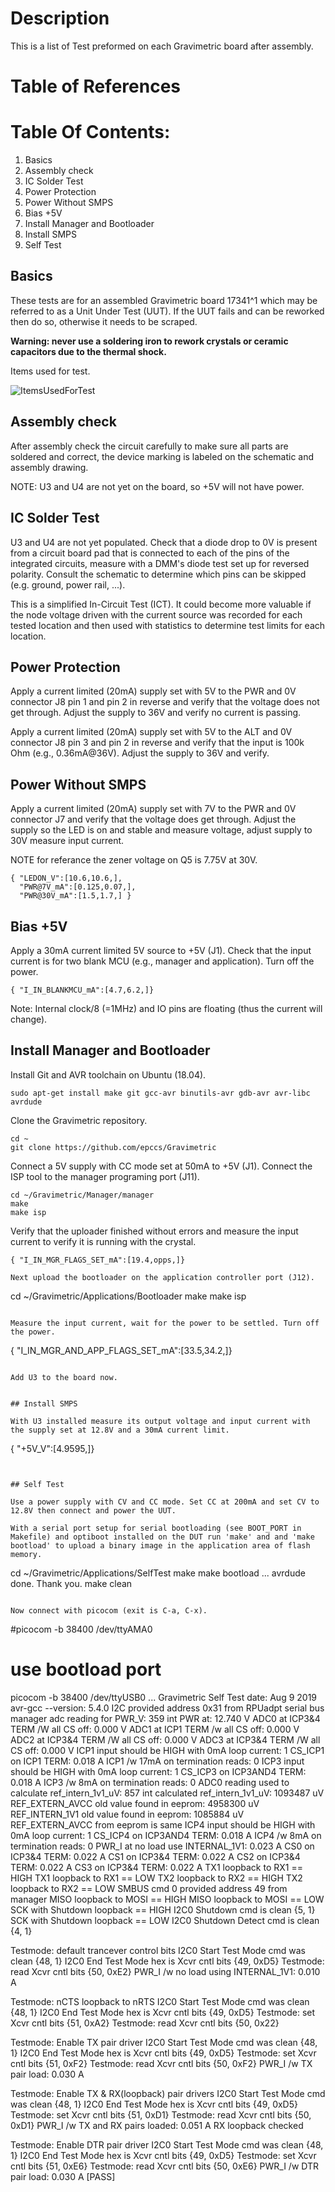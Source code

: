 # Description

This is a list of Test preformed on each Gravimetric board after assembly.

# Table of References


# Table Of Contents:

1. Basics
2. Assembly check
3. IC Solder Test
4. Power Protection
5. Power Without SMPS
6. Bias +5V
7. Install Manager and Bootloader
8. Install SMPS
9. Self Test

## Basics

These tests are for an assembled Gravimetric board 17341^1 which may be referred to as a Unit Under Test (UUT). If the UUT fails and can be reworked then do so, otherwise it needs to be scraped. 

**Warning: never use a soldering iron to rework crystals or ceramic capacitors due to the thermal shock.**
    
Items used for test.

![ItemsUsedForTest](./17341,ItemsUsedForTest.jpg "Gravimetric Items Used For Test")


## Assembly check

After assembly check the circuit carefully to make sure all parts are soldered and correct, the device marking is labeled on the schematic and assembly drawing.

NOTE: U3 and U4 are not yet on the board, so +5V will not have power.


## IC Solder Test

U3 and U4 are not yet populated. Check that a diode drop to 0V is present from a circuit board pad that is connected to each of the pins of the integrated circuits, measure with a DMM's diode test set up for reversed polarity. Consult the schematic to determine which pins can be skipped (e.g. ground, power rail, ...).

This is a simplified In-Circuit Test (ICT). It could become more valuable if the node voltage driven with the current source was recorded for each tested location and then used with statistics to determine test limits for each location. 

## Power Protection

Apply a current limited (20mA) supply set with 5V to the PWR and 0V connector J8 pin 1 and pin 2 in reverse and verify that the voltage does not get through. Adjust the supply to 36V and verify no current is passing.

Apply a current limited (20mA) supply set with 5V to the ALT and 0V connector J8 pin 3 and pin 2 in reverse and verify that the input is 100k Ohm (e.g., 0.36mA@36V). Adjust the supply to 36V and verify.


## Power Without SMPS

Apply a current limited (20mA) supply set with 7V to the PWR and 0V connector J7 and verify that the voltage does get through. Adjust the supply so the LED is on and stable and measure voltage, adjust supply to 30V measure input current. 

NOTE for referance the zener voltage on Q5 is 7.75V at 30V.

```
{ "LEDON_V":[10.6,10.6,],
  "PWR@7V_mA":[0.125,0.07,],
  "PWR@30V_mA":[1.5,1.7,] }
```


## Bias +5V

Apply a 30mA current limited 5V source to +5V (J1). Check that the input current is for two blank MCU (e.g., manager and application). Turn off the power.

```
{ "I_IN_BLANKMCU_mA":[4.7,6.2,]}
```

Note: Internal clock/8 (=1MHz) and IO pins are floating (thus the current will change).


## Install Manager and Bootloader

Install Git and AVR toolchain on Ubuntu (18.04). 

```
sudo apt-get install make git gcc-avr binutils-avr gdb-avr avr-libc avrdude
```

Clone the Gravimetric repository.

```
cd ~
git clone https://github.com/epccs/Gravimetric
```

Connect a 5V supply with CC mode set at 50mA to +5V (J1). Connect the ISP tool to the manager programing port (J11). 

```
cd ~/Gravimetric/Manager/manager
make
make isp
```

Verify that the uploader finished without errors and measure the input current to verify it is running with the crystal.

```
{ "I_IN_MGR_FLAGS_SET_mA":[19.4,opps,]}

Next upload the bootloader on the application controller port (J12).

```
cd ~/Gravimetric/Applications/Bootloader
make
make isp
```

Measure the input current, wait for the power to be settled. Turn off the power.

```
{ "I_IN_MGR_AND_APP_FLAGS_SET_mA":[33.5,34.2,]}
```

Add U3 to the board now.


## Install SMPS

With U3 installed measure its output voltage and input current with the supply set at 12.8V and a 30mA current limit.

```
{ "+5V_V":[4.9595,]}
```


## Self Test

Use a power supply with CV and CC mode. Set CC at 200mA and set CV to 12.8V then connect and power the UUT.

With a serial port setup for serial bootloading (see BOOT_PORT in Makefile) and optiboot installed on the DUT run 'make' and and 'make bootload' to upload a binary image in the application area of flash memory.

``` 
cd ~/Gravimetric/Applications/SelfTest
make
make bootload
...
avrdude done.  Thank you.
make clean
``` 

Now connect with picocom (exit is C-a, C-x). 

``` 
#picocom -b 38400 /dev/ttyAMA0
# use bootload port
picocom -b 38400 /dev/ttyUSB0
...
Gravimetric Self Test date: Aug  9 2019
avr-gcc --version: 5.4.0
I2C provided address 0x31 from RPUadpt serial bus manager
adc reading for PWR_V: 359 int
PWR at: 12.740 V
ADC0 at ICP3&4 TERM /W all CS off: 0.000 V
ADC1 at ICP1 TERM /w all CS off: 0.000 V
ADC2 at ICP3&4 TERM /W all CS off: 0.000 V
ADC3 at ICP3&4 TERM /W all CS off: 0.000 V
ICP1 input should be HIGH with 0mA loop current: 1
CS_ICP1 on ICP1 TERM: 0.018 A
ICP1 /w 17mA on termination reads: 0
ICP3 input should be HIGH with 0mA loop current: 1
CS_ICP3 on ICP3AND4 TERM: 0.018 A
ICP3 /w 8mA on termination reads: 0
   ADC0 reading used to calculate ref_intern_1v1_uV: 857 int
   calculated ref_intern_1v1_uV: 1093487 uV
REF_EXTERN_AVCC old value found in eeprom: 4958300 uV
REF_INTERN_1V1 old value found in eeprom: 1085884 uV
REF_EXTERN_AVCC from eeprom is same
ICP4 input should be HIGH with 0mA loop current: 1
CS_ICP4 on ICP3AND4 TERM: 0.018 A
ICP4 /w 8mA on termination reads: 0
PWR_I at no load use INTERNAL_1V1: 0.023 A
CS0 on ICP3&4 TERM: 0.022 A
CS1 on ICP3&4 TERM: 0.022 A
CS2 on ICP3&4 TERM: 0.022 A
CS3 on ICP3&4 TERM: 0.022 A
TX1 loopback to RX1 == HIGH
TX1 loopback to RX1 == LOW
TX2 loopback to RX2 == HIGH
TX2 loopback to RX2 == LOW
SMBUS cmd 0 provided address 49 from manager
MISO loopback to MOSI == HIGH
MISO loopback to MOSI == LOW
SCK with Shutdown loopback == HIGH
I2C0 Shutdown cmd is clean {5, 1}
SCK with Shutdown loopback == LOW
I2C0 Shutdown Detect cmd is clean {4, 1}

Testmode: default trancever control bits
I2C0 Start Test Mode cmd was clean {48, 1}
I2C0 End Test Mode hex is Xcvr cntl bits {49, 0xD5}
Testmode: read  Xcvr cntl bits {50, 0xE2}
PWR_I /w no load using INTERNAL_1V1: 0.010 A

Testmode: nCTS loopback to nRTS
I2C0 Start Test Mode cmd was clean {48, 1}
I2C0 End Test Mode hex is Xcvr cntl bits {49, 0xD5}
Testmode: set  Xcvr cntl bits {51, 0xA2}
Testmode: read  Xcvr cntl bits {50, 0x22}

Testmode: Enable TX pair driver
 I2C0 Start Test Mode cmd was clean {48, 1}
I2C0 End Test Mode hex is Xcvr cntl bits {49, 0xD5}
Testmode: set  Xcvr cntl bits {51, 0xF2}
Testmode: read  Xcvr cntl bits {50, 0xF2}
PWR_I /w TX pair load: 0.030 A

Testmode: Enable TX & RX(loopback) pair drivers
 I2C0 Start Test Mode cmd was clean {48, 1}
I2C0 End Test Mode hex is Xcvr cntl bits {49, 0xD5}
Testmode: set  Xcvr cntl bits {51, 0xD1}
Testmode: read  Xcvr cntl bits {50, 0xD1}
PWR_I /w TX and RX pairs loaded: 0.051 A
RX loopback checked

Testmode: Enable DTR pair driver
I2C0 Start Test Mode cmd was clean {48, 1}
I2C0 End Test Mode hex is Xcvr cntl bits {49, 0xD5}
Testmode: set  Xcvr cntl bits {51, 0xE6}
Testmode: read  Xcvr cntl bits {50, 0xE6}
PWR_I /w DTR pair load: 0.030 A
[PASS]
```
